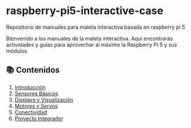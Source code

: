 # raspberry-pi5-interactive-case

Repositorio de manuales para maleta interactiva basada en raspberry pi 5

Bienvenido a los manuales de la maleta interactiva. Aquí encontrarás actividades y guías para aprovechar al máximo la Raspberry Pi 5 y sus módulos.

## 📚 Contenidos

1. [Introducción](introduccion/README.md)
2. [Sensores Básicos](sensores/README.md)
3. [Displays y Visualización](displays/README.md)
4. [Motores y Servos](motores/README.md)
5. [Conectividad](conectividad/README.md)
6. [Proyecto Integrador](proyecto/README.md)
